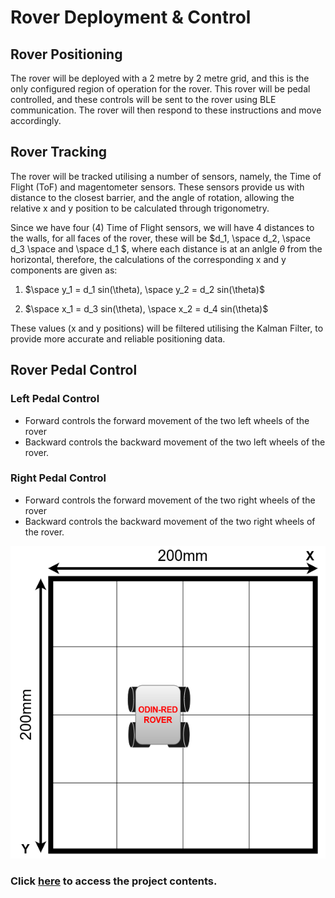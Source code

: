 # Rover Deployment & Control

## **Rover Positioning**
The rover will be deployed with a 2 metre by 2 metre grid, and this is the only configured region of operation for the rover. This rover will be pedal controlled, and these controls will be sent to the rover using BLE communication. The rover will then respond to these instructions and move accordingly. 

## **Rover Tracking**
The rover will be tracked utilising a number of sensors, namely, the Time of Flight (ToF) and magentometer sensors. These sensors provide us with distance to the closest barrier, and the angle of rotation, allowing the relative x and y position to be calculated through trigonometry.

Since we have four (4) Time of Flight sensors, we will have 4 distances to the walls, for all faces of the rover, these will be $d_1, \space d_2, \space d_3 \space and \space d_1 $, where each distance is at an anlgle $\theta$ from the horizontal, therefore, the calculations of the corresponding x and y components are given as:

1.  $\space y_1 = d_1 sin(\theta), \space y_2 = d_2 sin(\theta)$

2. $\space x_1 = d_3 sin(\theta), \space  x_2 = d_4 sin(\theta)$ </br>

These values (x and y positions) will be filtered utilising the Kalman Filter, to provide more accurate and reliable positioning data.


## **Rover Pedal Control**
### **Left Pedal Control**
- Forward controls the forward movement of the two left wheels of the rover
- Backward controls the backward movement of the two left wheels of the rover.
### **Right Pedal Control**
- Forward controls the forward movement of the two right wheels of the rover
- Backward controls the backward movement of the two right wheels of the rover.



<p align="center">
  <img src=rover_grid.png alt="Rover example positioning in grid" height=500/>
</p>

<!-- Redirected link back to contents -->
### Click **[here](contents.md)** to access the project contents.
